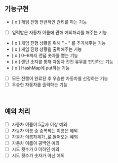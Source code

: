 ## 기능구현
- [ x ] 게임 진행 전반적인 관리를 하는 기능 
- [ ] 입력받은 자동차 이름에 관해 예외처리를 해주는 기능
- [ x ] 게임 진행 상황을 위해 " - " 를 추가해주는 기능
- [ x ] 게임 진행 상황을 출력해주는 기능
- [ x ] 0~9까지 랜덤 숫자를 뽑는 기능
- [ x ] 랜던 숫자를 통해 자동차 전진 유무를 판단하는 기능
- [ x ] HashMap에 put하는 기능
- [ ] 모든 진행이 완료된 후 우승한 자동차를 선정하는 기능
- [ ] 우승한 자동차를 출력하는 기능 

<br> 

## 예외 처리
- [ ] 자동차 이름이 5글자 이상 예외
- [ ] 자동차 이름 중 중복되는 이름은 예외
- [ ] 자동차 이름자체가 ,로 들어오는 예외
- [ ] 자동차 이름이 공백인 예외
- [ ] 시도 횟수가 0 이하인 예외
- [ ] 시도 횟수가 숫자가 아닌 예외